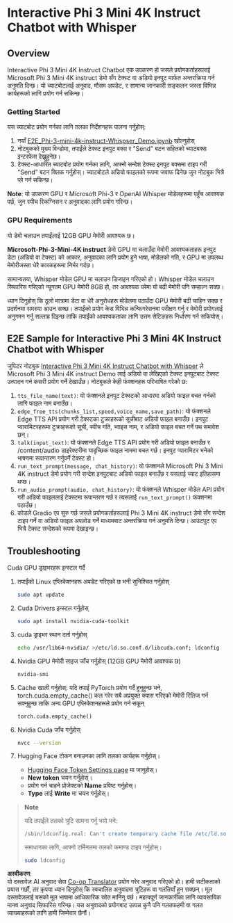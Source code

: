 <!--
CO_OP_TRANSLATOR_METADATA:
{
  "original_hash": "006e8cf75211d3297f24e1b22e38955f",
  "translation_date": "2025-05-09T18:29:41+00:00",
  "source_file": "md/02.Application/01.TextAndChat/Phi3/E2E_Phi-3-mini_with_whisper.md",
  "language_code": "ne"
}
-->
# Interactive Phi 3 Mini 4K Instruct Chatbot with Whisper

## Overview

Interactive Phi 3 Mini 4K Instruct Chatbot एक उपकरण हो जसले प्रयोगकर्ताहरूलाई Microsoft Phi 3 Mini 4K instruct डेमो सँग टेक्स्ट वा अडियो इनपुट मार्फत अन्तरक्रिया गर्न अनुमति दिन्छ। यो च्याटबोटलाई अनुवाद, मौसम अपडेट, र सामान्य जानकारी सङ्कलन जस्ता विभिन्न कार्यहरूको लागि प्रयोग गर्न सकिन्छ।

### Getting Started

यस च्याटबोट प्रयोग गर्नका लागि तलका निर्देशनहरू पालना गर्नुहोस्:

1. नयाँ [E2E_Phi-3-mini-4k-instruct-Whispser_Demo.ipynb](https://github.com/microsoft/Phi-3CookBook/blob/main/code/06.E2E/E2E_Phi-3-mini-4k-instruct-Whispser_Demo.ipynb) खोल्नुहोस्
2. नोटबुकको मुख्य विन्डोमा, तपाईंले टेक्स्ट इनपुट बक्स र "Send" बटन सहितको च्याटबक्स इन्टरफेस देख्नुहुनेछ।
3. टेक्स्ट-आधारित च्याटबोट प्रयोग गर्नका लागि, आफ्नो सन्देश टेक्स्ट इनपुट बक्समा टाइप गरी "Send" बटन क्लिक गर्नुहोस्। च्याटबोटले अडियो फाइलको रूपमा जवाफ दिनेछ जुन नोटबुक भित्रै प्ले गर्न सकिन्छ।

**Note**: यो उपकरण GPU र Microsoft Phi-3 र OpenAI Whisper मोडेलहरूमा पहुँच आवश्यक पर्छ, जुन स्पीच रिकग्निसन र अनुवादका लागि प्रयोग गरिन्छ।

### GPU Requirements

यो डेमो चलाउन तपाईंलाई 12GB GPU मेमोरी आवश्यक छ।

**Microsoft-Phi-3-Mini-4K instruct** डेमो GPU मा चलाउँदा मेमोरी आवश्यकताहरू इनपुट डेटा (अडियो वा टेक्स्ट) को आकार, अनुवादका लागि प्रयोग हुने भाषा, मोडेलको गति, र GPU मा उपलब्ध मेमोरीजस्ता धेरै कारकहरूमा निर्भर गर्दछ।

सामान्यतया, Whisper मोडेल GPU मा चलाउन डिजाइन गरिएको हो। Whisper मोडेल चलाउन सिफारिस गरिएको न्यूनतम GPU मेमोरी 8GB हो, तर आवश्यक परेमा यो बढी मेमोरी पनि सम्हाल्न सक्छ।

ध्यान दिनुहोस् कि ठूलो मात्रामा डेटा वा धेरै अनुरोधहरू मोडेलमा पठाउँदा GPU मेमोरी बढी चाहिन सक्छ र प्रदर्शनमा समस्या आउन सक्छ। तपाईंको प्रयोग केस विभिन्न कन्फिगरेसनमा परीक्षण गर्नु र मेमोरी प्रयोगलाई अनुगमन गर्नु सल्लाह दिइन्छ ताकि तपाईंको आवश्यकताका लागि उत्तम सेटिङहरू निर्धारण गर्न सकियोस्।

## E2E Sample for Interactive Phi 3 Mini 4K Instruct Chatbot with Whisper

जुपिटर नोटबुक [Interactive Phi 3 Mini 4K Instruct Chatbot with Whisper](https://github.com/microsoft/Phi-3CookBook/blob/main/code/06.E2E/E2E_Phi-3-mini-4k-instruct-Whispser_Demo.ipynb) ले Microsoft Phi 3 Mini 4K instruct Demo लाई अडियो वा लेखिएको टेक्स्ट इनपुटबाट टेक्स्ट उत्पादन गर्न कसरी प्रयोग गर्ने देखाउँछ। नोटबुकले केही फंक्शनहरू परिभाषित गरेको छ:

1. `tts_file_name(text)`: यो फंक्शनले इनपुट टेक्स्टको आधारमा अडियो फाइल बचत गर्नको लागि फाइल नाम बनाउँछ।
1. `edge_free_tts(chunks_list,speed,voice_name,save_path)`: यो फंक्शनले Edge TTS API प्रयोग गरी टेक्स्टका टुक्राहरूको सूचीबाट अडियो फाइल बनाउँछ। इनपुट प्यारामिटरहरूमा टुक्राहरूको सूची, स्पीच गति, भ्वाइस नाम, र अडियो फाइल बचत गर्ने पथ समावेश छन्।
1. `talk(input_text)`: यो फंक्शनले Edge TTS API प्रयोग गरी अडियो फाइल बनाउँछ र /content/audio डाइरेक्टरीमा यादृच्छिक फाइल नाममा बचत गर्छ। इनपुट प्यारामिटर भनेको भाषणमा रूपान्तरण गर्नुपर्ने टेक्स्ट हो।
1. `run_text_prompt(message, chat_history)`: यो फंक्शनले Microsoft Phi 3 Mini 4K instruct डेमो प्रयोग गरी सन्देश इनपुटबाट अडियो फाइल बनाउँछ र यसलाई च्याट इतिहासमा थप्छ।
1. `run_audio_prompt(audio, chat_history)`: यो फंक्शनले Whisper मोडेल API प्रयोग गरी अडियो फाइललाई टेक्स्टमा रूपान्तरण गर्छ र त्यसलाई `run_text_prompt()` फंक्शनमा पठाउँछ।
1. कोडले Gradio एप सुरु गर्छ जसले प्रयोगकर्ताहरूलाई Phi 3 Mini 4K instruct डेमो सँग सन्देश टाइप गर्ने वा अडियो फाइल अपलोड गर्ने माध्यमबाट अन्तरक्रिया गर्न अनुमति दिन्छ। आउटपुट एप भित्रै टेक्स्ट सन्देशको रूपमा देखाइन्छ।

## Troubleshooting

Cuda GPU ड्राइभरहरू इन्स्टल गर्दै

1. तपाईंको Linux एप्लिकेशनहरू अपडेट गरिएको छ भनी सुनिश्चित गर्नुहोस्

    ```bash
    sudo apt update
    ```

1. Cuda Drivers इन्स्टल गर्नुहोस्

    ```bash
    sudo apt install nvidia-cuda-toolkit
    ```

1. cuda ड्राइभर स्थान दर्ता गर्नुहोस्

    ```bash
    echo /usr/lib64-nvidia/ >/etc/ld.so.conf.d/libcuda.conf; ldconfig
    ```

1. Nvidia GPU मेमोरी साइज जाँच गर्नुहोस् (12GB GPU मेमोरी आवश्यक छ)

    ```bash
    nvidia-smi
    ```

1. Cache खाली गर्नुहोस्: यदि तपाईं PyTorch प्रयोग गर्दै हुनुहुन्छ भने, torch.cuda.empty_cache() कल गरेर सबै अप्रयुक्त क्यास गरिएको मेमोरी रिलिज गर्न सक्नुहुन्छ ताकि अन्य GPU एप्लिकेशनहरूले प्रयोग गर्न सकून्

    ```python
    torch.cuda.empty_cache() 
    ```

1. Nvidia Cuda जाँच गर्नुहोस्

    ```bash
    nvcc --version
    ```

1. Hugging Face टोकन बनाउनका लागि तलका कार्यहरू गर्नुहोस्।

    - [Hugging Face Token Settings page](https://huggingface.co/settings/tokens?WT.mc_id=aiml-137032-kinfeylo) मा जानुहोस्।
    - **New token** चयन गर्नुहोस्।
    - प्रयोग गर्न चाहने प्रोजेक्टको **Name** प्रविष्ट गर्नुहोस्।
    - **Type** लाई **Write** मा चयन गर्नुहोस्।

> **Note**
>
> यदि तपाईंले तलको त्रुटि सामना गर्नु भयो भने:
>
> ```bash
> /sbin/ldconfig.real: Can't create temporary cache file /etc/ld.so.cache~: Permission denied 
> ```
>
> समाधानका लागि, आफ्नो टर्मिनलमा तलको कमाण्ड टाइप गर्नुहोस्।
>
> ```bash
> sudo ldconfig
> ```

**अस्वीकरण**:  
यो दस्तावेज़ AI अनुवाद सेवा [Co-op Translator](https://github.com/Azure/co-op-translator) प्रयोग गरेर अनुवाद गरिएको हो। हामी सटीकताको प्रयास गर्छौं, तर कृपया ध्यान दिनुहोस् कि स्वचालित अनुवादमा त्रुटिहरू वा गलतियाँ हुन सक्छन्। मूल दस्तावेज़लाई यसको मूल भाषामा आधिकारिक स्रोत मानिनु पर्छ। महत्वपूर्ण जानकारीका लागि व्यावसायिक मानव अनुवाद सिफारिस गरिन्छ। यस अनुवादको प्रयोगबाट उत्पन्न कुनै पनि गलतफहमी वा गलत व्याख्याहरूको लागि हामी जिम्मेवार छैनौं।